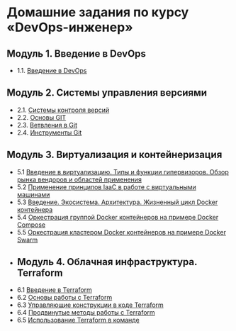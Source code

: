 # Домашние задания по курсу «DevOps-инженер»
## Модуль 1. Введение в DevOps
- 1.1. [Введение в DevOps](01-intro-01/README.md)
## Модуль 2. Системы управления версиями
- 2.1. [Системы контроля версий](02-git-01-vcs/README.md)
- 2.2. [Основы GIT](02-git-02-base/README.md)
- 2.3. [Ветвления в Git](02-git-03-branching/README.md)
- 2.4. [Инструменты Git](02-git-04-tools/README.md)
## Модуль 3. Виртуализация и контейнеризация
- 5.1 [Введение в виртуализацию. Типы и функции гипервизоров. Обзор рынка вендоров и областей применения](05-virt-01-basics/README.md)
- 5.2 [Применение принципов IaaC в работе с виртуальными машинами](05-virt-02-iaac/README.md)
- 5.3 [Введение. Экосистема. Архитектура. Жизненный цикл Docker контейнера
](05-virt-03-docker/README.md)
- 5.4 [Оркестрация группой Docker контейнеров на примере Docker Compose](05-virt-04-docker-compose/README.md)
- 5.5 [Оркестрация кластером Docker контейнеров на примере Docker Swarm](05-virt-05-docker-swarm/README.md)
- ## Модуль 4. Облачная инфраструктура. Terraform
- 6.1 [Введение в Terraform](06-ter-intro/README.md)
- 6.2 [Основы работы с Terraform](06-ter-02-base/README.md)
- 6.3 [Управляющие конструкции в коде Terraform](06-ter-03-str/README.md)
- 6.4 [Продвинутые методы работы с Terraform](06-ter-04-adv/README.md/README.md)
- 6.5 [Использование Terraform в команде](06-ter-05-team/README.md/README.md)